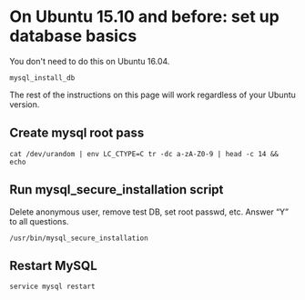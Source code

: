 # On Ubuntu 15.10 and before: set up database basics

You don't need to do this on Ubuntu 16.04.

    mysql_install_db

The rest of the instructions on this page will work regardless of your Ubuntu version.

## Create mysql root pass

    cat /dev/urandom | env LC_CTYPE=C tr -dc a-zA-Z0-9 | head -c 14 && echo


## Run mysql_secure_installation script

Delete anonymous user, remove test DB, set root passwd, etc. Answer “Y” to all questions.

    /usr/bin/mysql_secure_installation

## Restart MySQL

    service mysql restart



